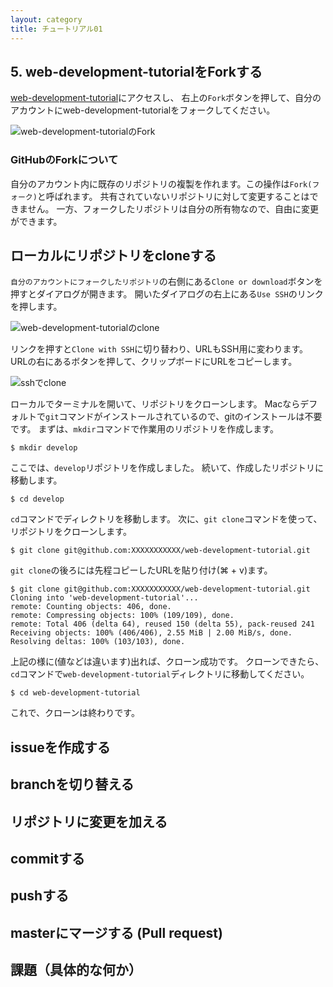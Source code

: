 ```yaml
---
layout: category
title: チュートリアル01
---
```


## 5. web-development-tutorialをForkする
[web-development-tutorial](https://github.com/suzukiSHOUTEN/web-development-tutorial)にアクセスし、
右上の`Fork`ボタンを押して、自分のアカウントにweb-development-tutorialをフォークしてください。

![web-development-tutorialのFork]({{site.baseurl}}/assets/images/Tutorial/1.web-development-tutorial_fork.png "web-development-tutorialのFork")  

### GitHubのForkについて
自分のアカウント内に既存のリポジトリの複製を作れます。この操作は`Fork(フォーク)`と呼ばれます。
共有されていないリポジトリに対して変更することはできません。
一方、フォークしたリポジトリは自分の所有物なので、自由に変更ができます。

## ローカルにリポジトリをcloneする
`自分のアカウントにフォークしたリポジトリ`の右側にある`Clone or download`ボタンを押すとダイアログが開きます。
開いたダイアログの右上にある`Use SSH`のリンクを押します。

![web-development-tutorialのclone]({{site.baseurl}}/assets/images/Tutorial/2.web-development-tutorial_clone.png "web-development-tutorialのclone")  

リンクを押すと`Clone with SSH`に切り替わり、URLもSSH用に変わります。
URLの右にあるボタンを押して、クリップボードにURLをコピーします。

![sshでclone]({{site.baseurl}}/assets/images/Tutorial/3.clone_with_ssh.png "sshでclone")  

ローカルでターミナルを開いて、リポジトリをクローンします。
Macならデフォルトで`git`コマンドがインストールされているので、gitのインストールは不要です。
まずは、`mkdir`コマンドで作業用のリポジトリを作成します。
```
$ mkdir develop
```
ここでは、`develop`リポジトリを作成しました。
続いて、作成したリポジトリに移動します。
```
$ cd develop
```
`cd`コマンドでディレクトリを移動します。
次に、`git clone`コマンドを使って、リポジトリをクローンします。
```
$ git clone git@github.com:XXXXXXXXXXX/web-development-tutorial.git
```
`git clone`の後ろには先程コピーしたURLを貼り付け(⌘ + v)ます。
```
$ git clone git@github.com:XXXXXXXXXXX/web-development-tutorial.git
Cloning into 'web-development-tutorial'...
remote: Counting objects: 406, done.
remote: Compressing objects: 100% (109/109), done.
remote: Total 406 (delta 64), reused 150 (delta 55), pack-reused 241
Receiving objects: 100% (406/406), 2.55 MiB | 2.00 MiB/s, done.
Resolving deltas: 100% (103/103), done.
```
上記の様に(値などは違います)出れば、クローン成功です。
クローンできたら、`cd`コマンドで`web-development-tutorial`ディレクトリに移動してください。
```
$ cd web-development-tutorial
```
これで、クローンは終わりです。

## issueを作成する

## branchを切り替える

## リポジトリに変更を加える

## commitする

## pushする

## masterにマージする (Pull request)

## 課題（具体的な何か）
